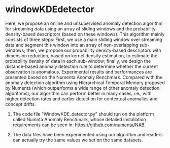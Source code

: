 # windowKDEdetector

Here, we propose an online and unsupervised anomaly detection algorithm for streaming data using an array of sliding windows and the probability density-based descriptors (based on these windows). This algorithm mainly consists of three steps:  First, we use a main sliding window over streaming data and segment this window into an array of non-overlapping sub-windows; then, we propose our probability density-based descriptors with dimension reduction, based on kernel density estimation, to estimate the probability density of data in each sub-window; finally, we design the distance-based anomaly detection rule to determine whether the current observation is anomalous. Experimental results and performances are presented based on the Numenta Anomaly Benchmark. Compared with the anomaly detection algorithm using Hierarchical Temporal Memory proposed by Numenta (which outperforms a wide range of other anomaly detection algorithms), our algorithm can perform better in many cases, i.e., with higher detection rates and earlier detection for contextual anomalies and concept drifts.

1. The code file "WindowKDE_detector.py" should run on the platform called Numnta Anomaly Benchmark, whose detailed installation requirements can be seen in: https://github.com/numenta/NAB.

2. The data files have been experimented using our algorithm and readers can actually try the same values we set on the same datasets.
